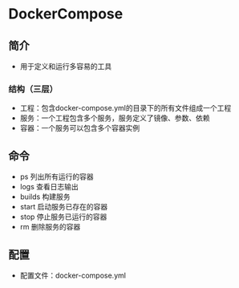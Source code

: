 

# DockerCompose



## 简介
* 用于定义和运行多容易的工具


### 结构（三层）
* 工程：包含docker-compose.yml的目录下的所有文件组成一个工程
* 服务：一个工程包含多个服务，服务定义了镜像、参数、依赖
* 容器：一个服务可以包含多个容器实例




## 命令
* ps 列出所有运行的容器
* logs 查看日志输出
* builds 构建服务
* start 启动服务已存在的容器
* stop  停止服务已运行的容器
* rm    删除服务的容器


## 配置
* 配置文件：docker-compose.yml



